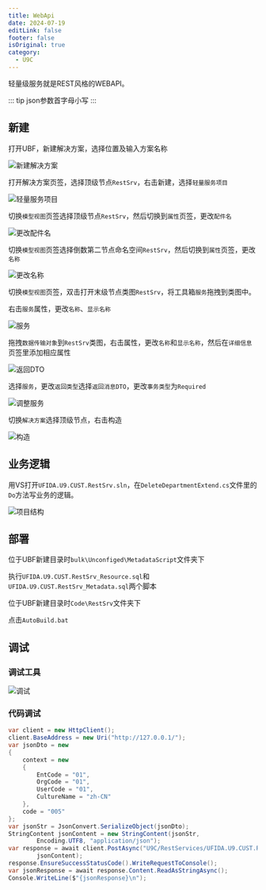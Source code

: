 ```yaml
---
title: WebApi
date: 2024-07-19
editLink: false
footer: false
isOriginal: true
category:
  - U9C
---
```


轻量级服务就是REST风格的WEBAPI。

::: tip
json参数首字母小写
:::

## 新建

打开UBF，新建解决方案，选择位置及输入方案名称

![新建解决方案](https://nas.ilyl.life:8092/yonyou/u9c/interface/webapi/webapi1.png)

打开解决方案页签，选择顶级节点`RestSrv`，右击新建，选择`轻量服务项目`

![轻量服务项目](https://nas.ilyl.life:8092/yonyou/u9c/interface/webapi/webapi2.png)

切换`模型视图`页签选择顶级节点`RestSrv`，然后切换到`属性`页签，更改`配件名`

![更改配件名](https://nas.ilyl.life:8092/yonyou/u9c/interface/webapi/webapi3.gif)

切换`模型视图`页签选择倒数第二节点命名空间`RestSrv`，然后切换到`属性`页签，更改`名称`

![更改名称](https://nas.ilyl.life:8092/yonyou/u9c/interface/webapi/webapi4.gif)

切换`模型视图`页签，双击打开末级节点类图`RestSrv`，将工具箱`服务`拖拽到类图中。

右击`服务`属性，更改`名称`、`显示名称`

![服务](https://nas.ilyl.life:8092/yonyou/u9c/interface/webapi/webapi5.png)

拖拽`数据传输对象`到`RestSrv`类图，右击属性，更改`名称`和`显示名称`，然后在`详细信息`页签里添加相应属性

![返回DTO](https://nas.ilyl.life:8092/yonyou/u9c/interface/webapi/webapi6.png)

选择`服务`，更改`返回类型`选择`返回消息DTO`，更改`事务类型`为`Required`

![调整服务](https://nas.ilyl.life:8092/yonyou/u9c/interface/webapi/webapi7.png)

切换`解决方案`选择顶级节点，右击构造

![构造](https://nas.ilyl.life:8092/yonyou/u9c/interface/webapi/webapi8.png)

## 业务逻辑

用VS打开`UFIDA.U9.CUST.RestSrv.sln`，在`DeleteDepartmentExtend.cs`文件里的`Do`方法写业务的逻辑。

![项目结构](https://nas.ilyl.life:8092/yonyou/u9c/interface/webapi/webapi9.png)

## 部署

位于UBF新建目录时`bulk\Unconfiged\MetadataScript`文件夹下

执行`UFIDA.U9.CUST.RestSrv_Resource.sql`和`UFIDA.U9.CUST.RestSrv_Metadata.sql`两个脚本

位于UBF新建目录时`Code\RestSrv`文件夹下

点击`AutoBuild.bat`

## 调试

### 调试工具

![调试](https://nas.ilyl.life:8092/yonyou/u9c/interface/webapi/webapi10.gif)

### 代码调试

```cs
var client = new HttpClient();
client.BaseAddress = new Uri("http://127.0.0.1/");
var jsonDto = new
{
    context = new
    {
        EntCode = "01",
        OrgCode = "01",
        UserCode = "01",
        CultureName = "zh-CN"
    },
    code = "005"
};
var jsonStr = JsonConvert.SerializeObject(jsonDto);
StringContent jsonContent = new StringContent(jsonStr,
        Encoding.UTF8, "application/json");
var response = await client.PostAsync("U9C/RestServices/UFIDA.U9.CUST.RestSrv.IDeleteDepartment.svc/Do", 
        jsonContent);
response.EnsureSuccessStatusCode().WriteRequestToConsole();
var jsonResponse = await response.Content.ReadAsStringAsync();
Console.WriteLine($"{jsonResponse}\n");
```